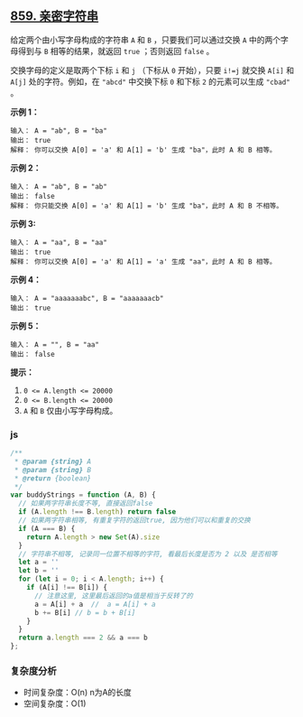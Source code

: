 ## [859. 亲密字符串](https://leetcode-cn.com/problems/buddy-strings/)

给定两个由小写字母构成的字符串 `A` 和 `B` ，只要我们可以通过交换 `A` 中的两个字母得到与 `B` 相等的结果，就返回 `true` ；否则返回 `false` 。

交换字母的定义是取两个下标 `i` 和 `j` （下标从 `0` 开始），只要 `i!=j` 就交换 `A[i]` 和 `A[j]` 处的字符。例如，在 `"abcd"` 中交换下标 `0` 和下标 `2` 的元素可以生成 `"cbad"` 。

 

**示例 1：**

```
输入： A = "ab", B = "ba"
输出： true
解释： 你可以交换 A[0] = 'a' 和 A[1] = 'b' 生成 "ba"，此时 A 和 B 相等。
```

**示例 2：**

```
输入： A = "ab", B = "ab"
输出： false
解释： 你只能交换 A[0] = 'a' 和 A[1] = 'b' 生成 "ba"，此时 A 和 B 不相等。
```

**示例 3:**

```
输入： A = "aa", B = "aa"
输出： true
解释： 你可以交换 A[0] = 'a' 和 A[1] = 'a' 生成 "aa"，此时 A 和 B 相等。
```

**示例 4：**

```
输入： A = "aaaaaaabc", B = "aaaaaaacb"
输出： true
```

**示例 5：**

```
输入： A = "", B = "aa"
输出： false
```

 

**提示：**

1. `0 <= A.length <= 20000`
2. `0 <= B.length <= 20000`
3. `A` 和 `B` 仅由小写字母构成。

### js

``` js
/**
 * @param {string} A
 * @param {string} B
 * @return {boolean}
 */
var buddyStrings = function (A, B) {
  // 如果两字符串长度不等, 直接返回false
  if (A.length !== B.length) return false
  // 如果两字符串相等, 有重复字符的返回true, 因为他们可以和重复的交换
  if (A === B) {
    return A.length > new Set(A).size
  }
  // 字符串不相等, 记录同一位置不相等的字符, 看最后长度是否为 2 以及 是否相等
  let a = ''
  let b = ''
  for (let i = 0; i < A.length; i++) {
    if (A[i] !== B[i]) {
      // 注意这里, 这里最后返回的a值是相当于反转了的
      a = A[i] + a  //  a = A[i] + a
      b += B[i] // b = b + B[i]
    }
  }
  return a.length === 2 && a === b
};
```

###  复杂度分析

* 时间复杂度：O(n)  n为A的长度
* 空间复杂度：O(1) 

 